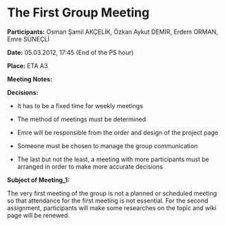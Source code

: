 # The First Group Meeting #

**Participants:** Osman Şamil AKÇELİK, Özkan Aykut DEMİR, Erdem ORMAN, Emre SÜNEÇLİ

**Date:** 05.03.2012, 17:45 (End of the PS hour)

**Place:** ETA A3

**Meeting Notes:**

**Decisions:**

  * It has to be a fixed time for weekly meetings

  * The method of meetings must be determined

  * Emre will be responsible from the order and design of the project page

  * Someone must be chosen to manage the group communication

  * The last but not the least, a meeting with more participants must be arranged in order to make more accurate decisions

**Subject of Meeting\_1:**

The very first meeting of the group is not a planned or scheduled meeting so that attendance for the first meeting is not essential. For the second assignment, participants will make some researches on the topic and wiki page will be renewed.